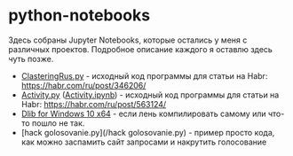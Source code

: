 # python-notebooks
Здесь собраны Jupyter Notebooks, которые остались у меня с различных проектов. Подробное описание каждого я оставлю здесь чуть позже.

- [ClasteringRus.py](/ClasteringRus.py) - исходный код программы для статьи на Habr: https://habr.com/ru/post/346206/
- [Activity.py](/Activity.py) ([Activity.ipynb](/Activity.ipynb)) - исходный код программы для статьи на Habr: https://habr.com/ru/post/563124/
- [Dlib for Windows 10 x64](/For%20dlibs/) - если лень компилировать самому или что-то пошло не так.
- [hack golosovanie.py](/hack golosovanie.py) - пример просто кода, как можно заспамить сайт запросами и накрутить голосование
